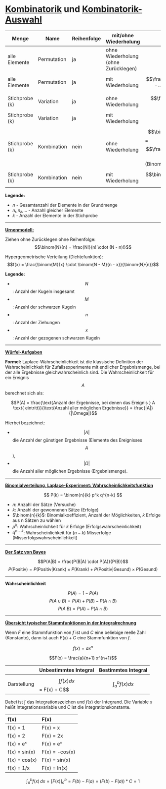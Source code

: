 # [Kombinatorik](https://github.com/ab2274205/WuK/blob/main/Kombinatorik-Aufgaben.md) und [Kombinatorik-Auswahl](https://github.com/ab2274205/WuK/blob/main/Auswahl-Kombinatorik-Aufgaben.md)

| Menge            | Name         | Reihenfolge | mit/ohne Wiederholung | Formel                                     |Verwendung |
|------------------|--------------|-------------|-----------------------|--------------------------------------------|-----------|
| alle Elemente    | Permutation  | ja          | ohne Wiederholung (ohne Zurücklegen)     | $$n!$$       | [Buchstabensalat](https://github.com/ab2274205/WuK/blob/main/Kombinatorik.md), [Schachspiel](https://github.com/ab2274205/WuK/blob/main/Kombinatorik.md#beim-schachspiel-kann-ein-turm-nur-vertikal-oder-horizontal-ziehen-beziehungsweise-schlagen-wir-betrachten-nun-ein-verallgemeinertes-schachbrett-mit-nn-feldern-wie-viele-m%C3%B6glichkeiten-gibt-es-n-ununterscheidbare-t%C3%BCrme-so-auf-diesem-brett-zu-verteilen-dass-keiner-einen-anderen-bedroht-in-jeder-horizontalen-reihe-und-jeder-vertikalen-linie-darf-also-nur-h%C3%B6chstens-ein-turm-stehen) |
| alle Elemente    | Permutation  | ja          | mit Wiederholung      | $$\frac{n!}{(n₁! · n₂! · ... · nₙ!)}$$       | [Buchstabensalat](https://github.com/ab2274205/WuK/blob/main/Kombinatorik.md) |
| Stichprobe (k)   | Variation    | ja          | ohne Wiederholung     | $$\frac{n!}{(n - k)!}$$                     | [Buchstabensalat](https://github.com/ab2274205/WuK/blob/main/Kombinatorik.md) |
| Stichprobe (k)   | Variation    | ja          | mit Wiederholung      | $$n^k$$                                   | [Buchstabensalat](https://github.com/ab2274205/WuK/blob/main/Kombinatorik.md) |
| Stichprobe (k)   | Kombination  | nein        | ohne Wiederholung     | $$\binom{n}{k}$$ = $$\frac{n!}{[(n - k)! · k!]}$$ (Binomialkoeffizient) | [Auswahl](https://github.com/ab2274205/WuK/blob/main/Auswahl-Kombinatorik.md) | 
| Stichprobe (k)   | Kombination  | nein        | mit Wiederholung      | $$\binom{n + k - 1}{k}$$                   | [Sträuße](https://github.com/ab2274205/WuK/blob/main/Auswahl-Kombinatorik-Aufgaben.md#ein-florist-hat-rosen-in-4-verschiedenen-farben-vorr%C3%A4tig-auf-wie-viele-weisen-k%C3%B6nnen-sie-str%C3%A4u%C3%9Fe-aus-6-rosen-zusammenstellen-wenn)|

**Legende:**  
- *n* - Gesamtanzahl der Elemente in der Grundmenge
- *n₁*,*n₂*,... - Anzahl gleicher Elemente  
- *k* - Anzahl der Elemente in der Stichprobe  

---

**[Urnenmodell:](https://github.com/ab2274205/WuK/blob/main/Urnen-Aufgaben.md)**

Ziehen ohne Zurücklegen ohne Reihenfolge:
$$\binom{N}{n} = \frac{N!}{n! \cdot (N - n)!}$$

Hypergeometrische Verteilung (Dichtefunktion):
$$f(x) = \frac{\binom{M}{x} \cdot \binom{N - M}{n - x}}{\binom{N}{n}}$$

**Legende:**  
- $$N$$: Anzahl der Kugeln insgesamt 
- $$M$$: Anzahl der schwarzen Kugeln 
- $$n$$: Anzahl der Ziehungen
- $$x$$: Anzahl der gezogenen schwarzen Kugeln


---
**[Würfel-Aufgaben](https://github.com/ab2274205/WuK/blob/main/Würfel-Aufgaben.md)**

**Formel:** Laplace-Wahrscheinlichkeit ist die klassische Definition der Wahrscheinlichkeit für Zufallsexperimente mit endlicher Ergebnismenge, bei der alle Ergebnisse gleichwahrscheinlich sind. Die Wahrscheinlichkeit für ein Ereignis $$A$$ berechnet sich als: 

$$P(A) = \frac{\text{Anzahl der Ergebnisse, bei denen das Ereignis } A \text{ eintritt}}{\text{Anzahl aller möglichen Ergebnisse}} = \frac{|A|}{|\Omega|}$$

Hierbei bezeichnet:

- $$|A|$$ die Anzahl der günstigen Ergebnisse (Elemente des Ereignisses $$A$$),
- $$|\Omega|$$ die Anzahl aller möglichen Ergebnisse (Ergebnismenge).

---
**[Binomialverteilung, Laplace-Experiment: Wahrscheinlichkeitsfunktion](https://github.com/ab2274205/WuK/blob/main/Binomialverteilung-Aufgabe.md)**

$$
P(k) = \binom{n}{k} p^k q^{n-k}
$$

- $n$: Anzahl der Sätze (Versuche)
- $k$: Anzahl der gewonnenen Sätze (Erfolge)
- $\binom{n}{k}$: Binomialkoeffizient, Anzahl der Möglichkeiten, $k$ Erfolge aus n Sätzen zu wählen
- $p^k$: Wahrscheinlichkeit für $k$ Erfolge (Erfolgswahrscheinlichkeit)
- $q^{n-k}$: Wahrscheinlichkeit für ($n-k$) Misserfolge (Misserfolgswahrscheinlichkeit)

---

**[Der Satz von Bayes](https://github.com/ab2274205/WuK/blob/main/Bayes-Aufgaben.md)**

$$P(A|B) = \frac{P(B|A) \cdot P(A)}{P(B)}$$
$$P(\text{Positiv}) = P(\text{Positiv} | \text{Krank}) \times P(\text{Krank}) + P(\text{Positiv} | \text{Gesund}) \times P(\text{Gesund})$$

---
**Wahrscheinlichkeit**

$$P(A) = 1 − P(A)$$
$$P(A ∪ B) = P(A) + P(B) − P(A ∩ B)$$
$$P(A \ B) = P(A) − P(A ∩ B)$$

---
**[Übersicht typischer Stammfunktionen in der Integralrechnung](https://github.com/ab2274205/WuK/blob/main/Zufallsvariable-Aufgaben.md)**

Wenn $F$ eine Stammfunktion von $f$ ist und $C$ eine beliebige reelle Zahl (Konstante), dann ist auch $F(x) + C$ eine Stammfunktion von $f$.

$$f(x) = ax^n$$

$$F(x) = \frac{a}{n+1} x^{n+1}$$

|  | Unbestimmtes Integral | Bestimmtes Integral |
| :-- | :-- | :-- |
| Darstellung | $$\int f(x) dx$$ = F(x) + C$$ | $$\int_a^b f(x) dx$$ |

Dabei ist $\int$ das Integrationszeichen und $f(x)$ der Integrand. Die Variable $x$ heißt Integrationsvariable und $C$ ist die Integrationskonstante.

| f(x) | F(x) |
| :-- | :-- |
| f(x) = 1 | F(x) = x |
| f(x) = 2 | F(x) = 2x |
| f(x) = eˣ | F(x) = eˣ |
| f(x) = sin(x) | F(x) = -cos(x) |
| f(x) = cos(x) | F(x) = sin(x) |
| f(x) = 1/x | F(x) = ln(x) |

$$
\int_a^b f(x)\, dx = [F(x)]_a^b = F(b) - F(a) = (F(b) - F(a)) * C = 1
$$

